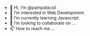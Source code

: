 - 👋 Hi, I’m @pampatacsil
- 👀 I’m interested in Web Development.
- 🌱 I’m currently learning  Javascript.
- 💞️ I’m looking to collaborate on ...
- 📫 How to reach me ...

<!---
pampatacsil/pampatacsil is a ✨ special ✨ repository because its `README.md` (this file) appears on your GitHub profile.
You can click the Preview link to take a look at your changes.
--->
